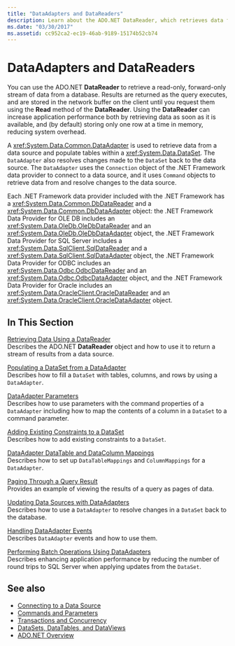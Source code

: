 ```yaml
---
title: "DataAdapters and DataReaders"
description: Learn about the ADO.NET DataReader, which retrieves data from a database, and DataAdapter, which retrieves data from a data source and populates a DataSet.
ms.date: "03/30/2017"
ms.assetid: cc952ca2-ec19-46ab-9189-15174b52cb74
---
```

# DataAdapters and DataReaders
You can use the ADO.NET **DataReader** to retrieve a read-only, forward-only stream of data from a database. Results are returned as the query executes, and are stored in the network buffer on the client until you request them using the **Read** method of the **DataReader**. Using the **DataReader** can increase application performance both by retrieving data as soon as it is available, and (by default) storing only one row at a time in memory, reducing system overhead.  
  
 A <xref:System.Data.Common.DataAdapter> is used to retrieve data from a data source and populate tables within a <xref:System.Data.DataSet>. The `DataAdapter` also resolves changes made to the `DataSet` back to the data source. The `DataAdapter` uses the `Connection` object of the .NET Framework data provider to connect to a data source, and it uses `Command` objects to retrieve data from and resolve changes to the data source.  
  
 Each .NET Framework data provider included with the .NET Framework has a <xref:System.Data.Common.DbDataReader> and a <xref:System.Data.Common.DbDataAdapter> object: the .NET Framework Data Provider for OLE DB includes an <xref:System.Data.OleDb.OleDbDataReader> and an <xref:System.Data.OleDb.OleDbDataAdapter> object, the .NET Framework Data Provider for SQL Server includes a <xref:System.Data.SqlClient.SqlDataReader> and a <xref:System.Data.SqlClient.SqlDataAdapter> object, the .NET Framework Data Provider for ODBC includes an <xref:System.Data.Odbc.OdbcDataReader> and an <xref:System.Data.Odbc.OdbcDataAdapter> object, and the .NET Framework Data Provider for Oracle includes an <xref:System.Data.OracleClient.OracleDataReader> and an <xref:System.Data.OracleClient.OracleDataAdapter> object.  
  
## In This Section  
 [Retrieving Data Using a DataReader](retrieving-data-using-a-datareader.md)  
 Describes the ADO.NET **DataReader** object and how to use it to return a stream of results from a data source.  
  
 [Populating a DataSet from a DataAdapter](populating-a-dataset-from-a-dataadapter.md)  
 Describes how to fill a `DataSet` with tables, columns, and rows by using a `DataAdapter`.  
  
 [DataAdapter Parameters](dataadapter-parameters.md)  
 Describes how to use parameters with the command properties of a `DataAdapter` including how to map the contents of a column in a `DataSet` to a command parameter.  
  
 [Adding Existing Constraints to a DataSet](adding-existing-constraints-to-a-dataset.md)  
 Describes how to add existing constraints to a `DataSet`.  
  
 [DataAdapter DataTable and DataColumn Mappings](dataadapter-datatable-and-datacolumn-mappings.md)  
 Describes how to set up `DataTableMappings` and `ColumnMappings` for a `DataAdapter`.  
  
 [Paging Through a Query Result](paging-through-a-query-result.md)  
 Provides an example of viewing the results of a query as pages of data.  
  
 [Updating Data Sources with DataAdapters](updating-data-sources-with-dataadapters.md)  
 Describes how to use a `DataAdapter` to resolve changes in a `DataSet` back to the database.  
  
 [Handling DataAdapter Events](handling-dataadapter-events.md)  
 Describes `DataAdapter` events and how to use them.  
  
 [Performing Batch Operations Using DataAdapters](performing-batch-operations-using-dataadapters.md)  
 Describes enhancing application performance by reducing the number of round trips to SQL Server when applying updates from the `DataSet`.  
  
## See also

- [Connecting to a Data Source](connecting-to-a-data-source.md)
- [Commands and Parameters](commands-and-parameters.md)
- [Transactions and Concurrency](transactions-and-concurrency.md)
- [DataSets, DataTables, and DataViews](./dataset-datatable-dataview/index.md)
- [ADO.NET Overview](ado-net-overview.md)

